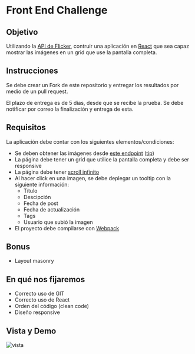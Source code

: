 # Front End Challenge

## Objetivo
Utilizando la [API de Flicker](https://www.flickr.com/services/api/), contruir una aplicación en [React](https://reactjs.org/) que sea capaz mostrar las imágenes en un grid que use la pantalla completa.

## Instrucciones
Se debe crear un Fork de este repositorio y entregar los resultados por medio de un pull request.

El plazo de entrega es de 5 días, desde que se recibe la prueba. Se debe notificar por correo la finalización y entrega de esta.

## Requisitos
La aplicación debe contar con los siguientes elementos/condiciones:
* Se deben obtener las imágenes desde [este endpoint](https://api.flickr.com/services/rest/?method=flickr.photos.search&api_key=d81a384144084d2638d8ee136cc0398a&tags=lady&format=json&nojsoncallback=1&api_sig=37cf24e12588b9b312e1ef4a5a14a03c) ([tip](https://www.flickr.com/services/api/misc.urls.html))
* La página debe tener un grid que utilice la pantalla completa y debe ser responsive
* La página debe tener [scroll infinito](https://en.wiktionary.org/wiki/infinite_scroll)
* Al hacer click en una imagen, se debe deplegar un tooltip con la siguiente información:
    * Título
    * Descipción
    * Fecha de post
    * Fecha de actualización
    * Tags
    * Usuario que subió la imagen
* El proyecto debe compilarse con [Webpack](https://webpack.js.org/)

## Bonus

* Layout masonry

## En qué nos fijaremos

* Correcto uso de GIT
* Correcto uso de React
* Orden del código (clean code)
* Diseño responsive

## Vista y Demo
![vista](https://user-images.githubusercontent.com/39282714/47796517-4231cb00-dd03-11e8-9f87-b363e696808d.png)
